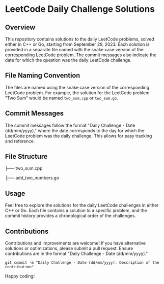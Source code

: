 # LeetCode Daily Challenge Solutions

## Overview

This repository contains solutions to the daily LeetCode problems, solved either in C++ or Go, starting from September 29, 2023. Each solution is provided in a separate file named with the snake case version of the corresponding LeetCode problem. The commit messages also indicate the date for which the question was the daily LeetCode challenge.

## File Naming Convention

The files are named using the snake case version of the corresponding LeetCode problem. For example, the solution for the LeetCode problem "Two Sum" would be named `two_sum.cpp` or `two_sum.go`.

## Commit Messages

The commit messages follow the format "Daily Challenge - Date (dd/mm/yyyy)," where the date corresponds to the day for which the LeetCode problem was the daily challenge. This allows for easy tracking and reference.

## File Structure

├── two_sum.cpp

├── add_two_numbers.go

## Usage

Feel free to explore the solutions for the daily LeetCode challenges in either C++ or Go. Each file contains a solution to a specific problem, and the commit history provides a chronological order of the challenges.

## Contributions

Contributions and improvements are welcome! If you have alternative solutions or optimizations, please submit a pull request. Ensure contributions are in the format "Daily Challenge - Date (dd/mm/yyyy)."

```plaintext
git commit -m "Daily Challenge - Date (dd/mm/yyyy): Description of the contribution"
```

Happy coding!
